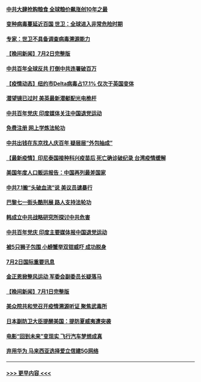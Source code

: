 #### [中共大肆抢购粮食 全球粮价飙涨创10年之最](../pages/prog202/a103157243.md?t=07031152) 
#### [变种病毒蔓延近百国 世卫：全球进入非常危险时期](../pages/prog202/a103157237.md?t=07031152) 
#### [专家：世卫不具备调查病毒溯源能力](../pages/prog202/a103157223.md?t=07031152) 
#### [【晚间新闻】7月2日完整版](../pages/prog202/a103157193.md?t=07031152) 
#### [中共百年全球反共 打倒中共连署破百万](../pages/prog202/a103156369.md?t=07031152) 
#### [【疫情动态】纽约市Delta病毒占17.1% 仅次于英国变体](../pages/prog202/a103157082.md?t=07031152) 
#### [潜望镜已过时 美英最新潜艇配光电桅杆](../pages/prog202/a103156651.md?t=07031152) 
#### [中共百年党庆 印度媒体关注中国退党运动](../pages/prog202/a103156947.md?t=07031152) 
#### [免费注册 网上学炼法轮功](../pages/prog202/a103156796.md?t=07031152) 
#### [中共出钱在东京找人庆百年 疑层层“外包抽成”](../pages/prog202/a103156897.md?t=07031152) 
#### [【最新疫情】印尼泰国接种科兴疫苗后 死亡确诊破纪录 台湾疫情缓解](../pages/prog202/a103156785.md?t=07031152) 
#### [美国年度人口贩运报告：中国再列最差国家](../pages/prog202/a103156744.md?t=07031152) 
#### [中共7.1搬“头破血流”说 美议员谴暴行](../pages/prog202/a103156715.md?t=07031152) 
#### [巴黎七一街头酷刑展 路人支持法轮功](../pages/prog202/a103156684.md?t=07031152) 
#### [韩成立中共战略研究所探讨中共危害](../pages/prog202/a103156663.md?t=07031152) 
#### [中共百年党庆 印度主要媒体报中国退党运动](../pages/prog202/a103156461.md?t=07031152) 
#### [被5只狮子包围 小螃蟹举双钳威吓 成功脱身](../pages/prog202/a103156576.md?t=07031152) 
#### [7月2日国际重要讯息](../pages/prog202/a103156522.md?t=07031152) 
#### [金正恩掀整风运动 军委会副委员长疑落马](../pages/prog202/a103156454.md?t=07031152) 
#### [【晚间新闻】7月1日完整版](../pages/prog202/a103156340.md?t=07031152) 
#### [美众院共和党召开疫情溯源听证 聚焦武毒所](../pages/prog202/a103155272.md?t=07031152) 
#### [日本副防卫大臣提醒美国：提防夏威夷遭突袭](../pages/prog202/a103155797.md?t=07031152) 
#### [电影“回到未来”变现实 飞行汽车梦想成真](../pages/prog202/a103156179.md?t=07031152) 
#### [弃用华为 马来西亚选择爱立信建5G网络](../pages/prog202/a103156151.md?t=07031152) 

----
#### [ >>> 更早内容 <<< ](../indexes/prog202-earlier.md)
